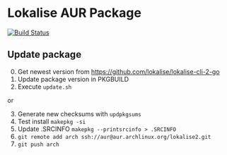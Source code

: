 # Lokalise AUR Package
[![Build Status](https://app.travis-ci.com/famoser/lokalise2-aur.svg?branch=master)](https://app.travis-ci.com/famoser/lokalise2-aur)

## Update package

0. Get newest version from https://github.com/lokalise/lokalise-cli-2-go
1. Update package version in PKGBUILD
2. Execute `update.sh`

or 

3. Generate new checksums with `updpkgsums`
4. Test install `makepkg -si`
5. Update .SRCINFO `makepkg --printsrcinfo > .SRCINFO`
6. `git remote add arch ssh://aur@aur.archlinux.org/lokalise2.git`
7. `git push arch`
